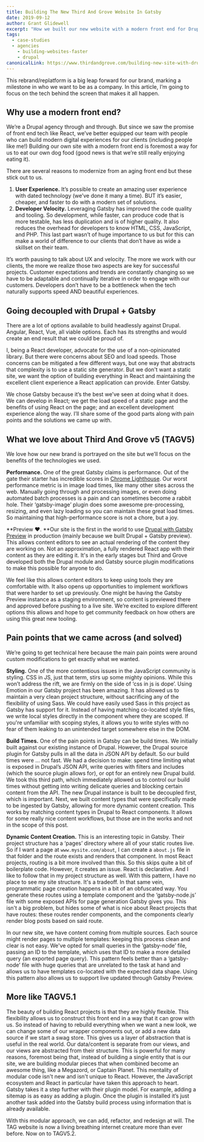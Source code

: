 ```yaml
---
title: Building The New Third And Grove Website In Gatsby
date: 2019-09-12
author: Grant Glidewell
excerpt: "How we built our new website with a modern front end for Drupal using Gatsby"
tags:
  - case-studies
  - agencies
    - building-websites-faster
    - drupal
canonicalLink: https://www.thirdandgrove.com/building-new-site-with-drupal-and-gatsby/
---
```


This rebrand/replatform is a big leap forward for our brand, marking a milestone in who we want to be as a company. In this article, I’m going to focus on the tech behind the screen that makes it all happen.

## Why use a modern front end?

We’re a Drupal agency through and through. But since we saw the promise of front end tech like React, we’ve better equipped our team with people who can build modern digital experiences for our clients (including people like me!) Building our own site with a modern front end is foremost a way for us to eat our own dog food (good news is that we’re still really enjoying eating it).

There are several reasons to modernize from an aging front end but these stick out to us.

1. **User Experience.** It’s possible to create an amazing user experience with dated technology (we’ve done it many a time). BUT it’s easier, cheaper, and faster to do with a modern set of solutions.
2. **Developer Velocity.** Leveraging Gatsby has improved the code quality and tooling. So development, while faster, can produce code that is more testable, has less duplication and is of higher quality. It also reduces the overhead for developers to know HTML, CSS, JavaScript, and PHP. This last part wasn’t of huge importance to us but for this can make a world of difference to our clients that don’t have as wide a skillset on their team.

It’s worth pausing to talk about UX and velocity. The more we work with our clients, the more we realize those two aspects are key for successful projects. Customer expectations and trends are constantly changing so we have to be adaptable and continually iterative in order to engage with our customers. Developers don’t have to be a bottleneck when the tech naturally supports speed AND beautiful experiences.

## Going decoupled with Drupal + Gatsby

There are a lot of options available to build headlessly against Drupal. Angular, React, Vue, all viable options. Each has its strengths and would create an end result that we could be proud of.

I, being a React developer, advocate for the use of a non-opinionated library. But there were concerns about SEO and load speeds. Those concerns can be mitigated a few different ways, but one way that abstracts that complexity is to use a static site generator. But we don't want a static site, we want the option of building everything in React and maintaining the excellent client experience a React application can provide. Enter Gatsby.

We chose Gatsby because it’s the best we’ve seen at doing what it does. We can develop in React; we get the load speed of a static page and the benefits of using React on the page; and an excellent development experience along the way. I’ll share some of the good parts along with pain points and the solutions we came up with.

## What we love about Third And Grove v5 (TAGV5)

We love how our new brand is portrayed on the site but we’ll focus on the benefits of the technologies we used.

**Performance.** One of the great Gatsby claims is performance. Out of the gate their starter has incredible scores in [Chrome Lighthouse](https://developers.google.com/web/tools/lighthouse/). Our worst performance metric is in image load times, like many other sites across the web. Manually going through and processing images, or even doing automated batch processes is a pain and can sometimes become a rabbit hole. Their ‘gatsby-image’ plugin does some awesome pre-processing, resizing, and even lazy loading so you can maintain these great load times. So maintaining that high-performance score is not a chore, but a joy.

**Preview ❤️. **Our site is the first in the world to use [Drupal with Gatsby Preview](/blog/2019-06-26-live-preview-for-drupal/) in production (mainly because we built Drupal + Gatsby preview). This allows content editors to see an actual rendering of the content they are working on. Not an approximation, a fully rendered React app with their content as they are editing it. It's in the early stages but Third and Grove developed both the Drupal module and Gatsby source plugin modifications to make this possible for anyone to do.

We feel like this allows content editors to keep using tools they are comfortable with. It also opens up opportunities to implement workflows that were harder to set up previously. One might be having the Gatsby Preview instance as a staging environment, so content is previewed there and approved before pushing to a live site. We’re excited to explore different options this allows and hope to get community feedback on how others are using this great new tooling.

## Pain points that we came across (and solved)

We’re going to get technical here because the main pain points were around custom modifications to get exactly what we wanted.

**Styling.** One of the more contentious issues in the JavaScript community is styling. CSS in JS, just that term, stirs up some mighty opinions. While this won’t address the rift, we are firmly on the side of ‘css in js is dope’. Using Emotion in our Gatsby project has been amazing. It has allowed us to maintain a very clean project structure, without sacrificing any of the flexibility of using Sass. We could have easily used Sass in this project as Gatsby has support for it. Instead of having matching co-located style files, we write local styles directly in the component where they are scoped. If you're unfamiliar with scoping styles, it allows you to write styles with no fear of them leaking to an unintended target somewhere else in the DOM.

**Build Times.** One of the pain points in Gatsby can be build times. We initially built against our existing instance of Drupal. However, the Drupal source plugin for Gatsby pulls in all the data in JSON API by default. So our build times were … not fast. We had a decision to make: spend time limiting what is exposed in Drupal’s JSON API, write queries with filters and includes (which the source plugin allows for), or opt for an entirely new Drupal build. We took this third path, which immediately allowed us to control our build times without getting into writing delicate queries and blocking certain content from the API. The new Drupal instance is built to be decoupled first, which is important. Next, we built content types that were specifically made to be ingested by Gatsby, allowing for more dynamic content creation. This works by matching content types in Drupal to React components. It allows for some really nice content workflows, but those are in the works and not in the scope of this post.

**Dynamic Content Creation.** This is an interesting topic in Gatsby. Their project structure has a ‘pages’ directory where all of your static routes live. So if I want a page at `www.mysite.com/about`, I can create a `about.js` file in that folder and the route exists and renders that component. In most React projects, routing is a bit more involved than this. So this skips quite a bit of boilerplate code. However, it creates an issue. React is declarative. And I like to follow that in my project structure as well. With this pattern, I have no place to see my site structure. It's a tradeoff. In that same vein, programmatic page creation happens in a bit of an obfuscated way. You generate these routes using a template component and the ‘gatsby-node.js’ file with some exposed APIs for page generation Gatsby gives you. This isn't a big problem, but hides some of what is nice about React projects that have routes: these routes render components, and the components clearly render blog posts based on said route.

In our new site, we have content coming from multiple sources. Each source might render pages to multiple templates: keeping this process clean and clear is not easy. We've opted for small queries in the ‘gatsby-node’ file, passing an ID to the template, which uses that ID to make a more detailed query (an exported page query). This pattern feels better than a ‘gatsby-node’ file with huge queries that are unrelated to the task at hand and allows us to have templates co-located with the expected data shape. Using this pattern also allows us to support live updated through Gatsby Preview.

## More like TAGV5.1

The beauty of building React projects is that they are highly flexible. This flexibility allows us to construct this front end in a way that it can grow with us. So instead of having to rebuild everything when we want a new look, we can change some of our wrapper components out, or add a new data source if we start a swag store. This gives us a layer of abstraction that is useful in the real world. Our data/content is separate from our views, and our views are abstracted from their structure. This is powerful for many reasons, foremost being that, instead of building a single entity that is our site, we are building modular pieces that when combined become an awesome thing, like a Megazord, or Captain Planet. This mentality of modular code isn't new and isn't unique to React. However, the JavaScript ecosystem and React in particular have taken this approach to heart. Gatsby takes it a step further with their plugin model. For example, adding a sitemap is as easy as adding a plugin. Once the plugin is installed it’s just another task added into the Gatsby build process using information that is already available.

With this modular approach, we can add, refactor, and redesign at will. The TAG website is now a living breathing internet creature more than ever before. Now on to TAGV5.2.
